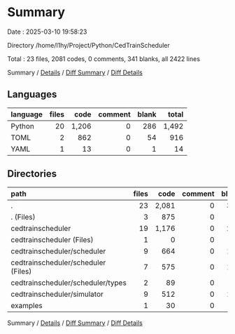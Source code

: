 # Summary

Date : 2025-03-10 19:58:23

Directory /home/l1hy/Project/Python/CedTrainScheduler

Total : 23 files,  2081 codes, 0 comments, 341 blanks, all 2422 lines

Summary / [Details](details.md) / [Diff Summary](diff.md) / [Diff Details](diff-details.md)

## Languages
| language | files | code | comment | blank | total |
| :--- | ---: | ---: | ---: | ---: | ---: |
| Python | 20 | 1,206 | 0 | 286 | 1,492 |
| TOML | 2 | 862 | 0 | 54 | 916 |
| YAML | 1 | 13 | 0 | 1 | 14 |

## Directories
| path | files | code | comment | blank | total |
| :--- | ---: | ---: | ---: | ---: | ---: |
| . | 23 | 2,081 | 0 | 341 | 2,422 |
| . (Files) | 3 | 875 | 0 | 55 | 930 |
| cedtrainscheduler | 19 | 1,176 | 0 | 276 | 1,452 |
| cedtrainscheduler (Files) | 1 | 0 | 0 | 1 | 1 |
| cedtrainscheduler/scheduler | 9 | 664 | 0 | 157 | 821 |
| cedtrainscheduler/scheduler (Files) | 7 | 575 | 0 | 126 | 701 |
| cedtrainscheduler/scheduler/types | 2 | 89 | 0 | 31 | 120 |
| cedtrainscheduler/simulator | 9 | 512 | 0 | 118 | 630 |
| examples | 1 | 30 | 0 | 10 | 40 |

Summary / [Details](details.md) / [Diff Summary](diff.md) / [Diff Details](diff-details.md)